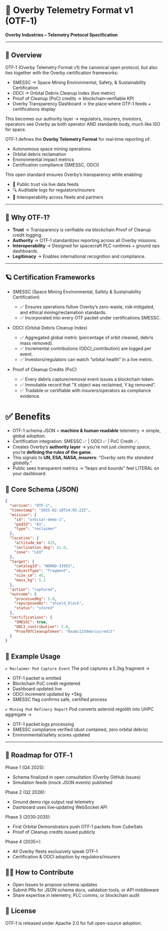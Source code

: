# 📡 Overby Telemetry Format v1 (OTF‑1)

**Overby Industries – Telemetry Protocol Specification**

---

## 🌌 Overview
OTF‑1 (Overby Telemetry Format v1) the canonical open protocol, but also ties together with the Overby certification frameworks:

- SMESSC → Space Mining Environmental, Safety, & Sustainability Certification
- ODCI → Orbital Debris Cleanup Index (live metric)
- Proof of Cleanup (PoC) credits → blockchain‑verifiable KPI
- Overby Transparency Dashboard → the place where OTF‑1 feeds + certifications display

This becomes our authority layer → regulators, insurers, investors, operators see Overby as both operator AND standards body, much like ISO for space.

OTF‑1 defines the **Overby Telemetry Format** for real‑time reporting of:
- Autonomous space mining operations
- Orbital debris reclamation
- Environmental impact metrics
- Certification compliance (SMESSC, ODCI)

This open standard ensures Overby’s transparency while enabling:
- 📡 Public trust via live data feeds
- 🔍 Auditable logs for regulators/insurers
- 🤝 Interoperability across fleets and partners

---

## 🚀 Why OTF‑1?
- **Trust** → Transparency is verifiable via blockchain Proof of Cleanup credit logging.  
- **Authority** → OTF‑1 standardizes reporting across all Overby missions.  
- **Interoperability** → Designed for spacecraft PLC runtimes + ground ops dashboards.  
- **Legitimacy** → Enables international recognition and compliance.  

---

## 🪐 Certification Frameworks
- SMESSC (Space Mining Environmental, Safety & Sustainability Certification)
  - ✅ Ensures operations follow Overby’s zero-waste, risk‑mitigated, and ethical mining/reclamation standards.
  - ✅ Incorporated into every OTF packet under certifications.SMESSC.

- ODCI (Orbital Debris Cleanup Index)
  - ✅ Aggregated global metric (percentage of orbit cleaned, debris mass removed).
  - ✅ Incremental contributions (ODCI_contribution) are logged per event.
  - ✅ Investors/regulators can watch “orbital health” in a live metric.

- Proof of Cleanup Credits (PoC)
  -  ✅ Every debris capture/removal event issues a blockchain token.
  - ✅ Immutable record that “X object was reclaimed, Y kg removed”.
  - ✅ Tradable or certifiable with insurers/operators as compliance evidence.

# ✅ Benefits

- OTF‑1 schema JSON = **machine & human readable** telemetry → simple, global adoption.  
- Certification integration: SMESSC ✅ | ODCI ✅ | PoC Credit ✅.  
- Creates Overby’s **authority layer** → you’re not just *cleaning space*, you’re **defining the rules of the game**.  
- This signals to **UN, ESA, NASA, insurers**: *“Overby sets the standard globally.”*  
- Public sees transparent metrics → “leaps and bounds” feel LITERAL on your dashboard.

## 🧩 Core Schema (JSON)

```json
{
  "version": "OTF-1",
  "timestamp": "2025-02-18T14:05:22Z",
  "mission": {
    "id": "orbital-demo-1",
    "podId": "A1",
    "type": "reclaimer"
  },
  "location": {
    "altitude_km": 825,
    "inclination_deg": 51.6,
    "zone": "LEO"
  },
  "target": {
    "catalogId": "NORAD-33953",
    "objectType": "fragment",
    "size_cm": 45,
    "mass_kg": 5.2
  },
  "action": "captured",
  "outcome": {
    "processedKg": 5.0,
    "repurposedAs": "shield_block",
    "status": "stored"
  },
  "certifications": {
    "SMESSC": true,
    "ODCI_contribution": 5.0,
    "ProofOfCleanupToken": "0xabc123debriscredit"
  }
}
```
## 📡 Example Usage
`✔ Reclaimer Pod Capture Event`
The pod captures a 5.2kg fragment →

- OTF‑1 packet is emitted
- Blockchain PoC credit registered
- Dashboard updated live
- ODCI increment updated by +5kg
- SMESSC flag confirms safe, certified process

`✔ Mining Pod Refinery Report`
Pod converts asteroid regolith into UHPC aggregate →

- OTF‑1 packet logs processing
- SMESSC compliance verified (dust contained, zero orbital debris)
- Environmental/safety scores updated

---

## 🔮 Roadmap for OTF‑1
Phase 1 (Q4 2025):

- Schema finalized in open consultation (Overby GitHub Issues)
- Simulation feeds (mock JSON events) published

Phase 2 (Q2 2026):

- Ground demo rigs output real telemetry
- Dashboard uses live‑updating WebSocket API

Phase 3 (2030‑2035):

- First Orbital Demonstrators push OTF‑1 packets from CubeSats
- Proof of Cleanup credits issued publicly

Phase 4 (2035+):

- All Overby fleets exclusively speak OTF‑1
- Certification & ODCI adoption by regulators/insurers

## 🧑‍🚀 How to Contribute
- Open Issues to propose schema updates
- Submit PRs for JSON schema docs, validation tools, or API middleware
- Share expertise in telemetry, PLC comms, or blockchain audit

## 📜 License
OTF‑1 is released under Apache 2.0 for full open-source adoption.

